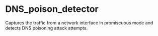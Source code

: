 # DNS_poison_detector
Captures the traffic from a network interface in promiscuous mode and detects DNS poisoning attack attempts.
